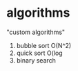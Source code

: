 # algorithms
"custom algorithms"
1) bubble sort O(N^2) 
2) quick sort O(log  
3) binary search         
           
         
          
     
 
